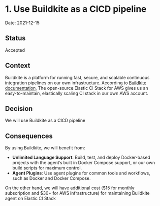 # 1. Use Buildkite as a CICD pipeline

Date: 2021-12-15

## Status

Accepted

## Context

Buildkite is a platform for running fast, secure, and scalable continuous integration pipelines on
our own infrastructure. According to [Buildkite documentation](https://buildkite.com/features), The
open-source Elastic CI Stack for AWS gives us an easy-to-maintain, elastically scaling CI stack in
our own AWS account.

## Decision

We will use Buildkite as a CICD pipeline

## Consequences

By using Buildkite, we will benefit from:

- **Unlimited Language Support**: Build, test, and deploy Docker-based projects with the agent’s
  built in Docker Compose support, or our own build scripts for maximum control.
- **Agent Plugins**: Use agent plugins for common tools and workflows, such as Docker and Docker
  Compose.

On the other hand, we will have additional cost ($15 for monthly subscription and $30+ for AWS
infrastructure) for maintaining Buildkite agent on Elastic CI Stack